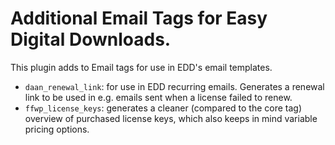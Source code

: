 # Additional Email Tags for Easy Digital Downloads.

This plugin adds to Email tags for use in EDD's email templates.

- `daan_renewal_link`: for use in EDD recurring emails. Generates a renewal link to be used in e.g. emails sent when a
  license failed to renew.
- `ffwp_license_keys`: generates a cleaner (compared to the core tag) overview of purchased license keys, which also
  keeps in mind variable pricing
  options.
